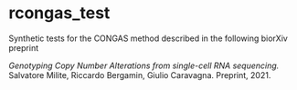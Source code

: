 # rcongas_test

Synthetic tests for the CONGAS method described in the following biorXiv preprint

_Genotyping Copy Number Alterations from single-cell RNA sequencing._ Salvatore Milite, Riccardo Bergamin, Giulio Caravagna. Preprint, 2021.
